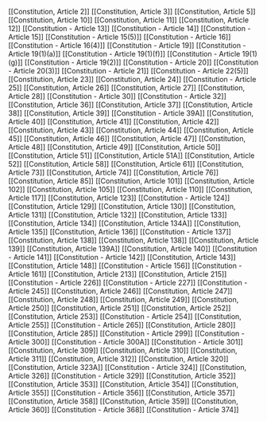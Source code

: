 [[Constitution, Article 2]]
[[Constitution, Article 3]]
[[Constitution, Article 5]]
[[Constitution, Article 10]]
[[Constitution, Article 11]]
[[Constitution, Article 12]]
[[Constitution - Article 13]]
[[Constitution - Article 14]]
[[Constitution - Article 15]]
[[Constitution - Article 15(5)]]
[[Constitution - Article 16]]
[[Constitution - Article 16(4)]]
[[Constitution - Article 19]]
[[Constitution - Article 19(1)(a)]]
[[Constitution - Article 19(1)(f)]]
[[Constitution - Article 19(1)(g)]]
[[Constitution - Article 19(2)]]
[[Constitution - Article 20]]
[[Constitution - Article 20(3)]]
[[Constitution - Article 21]]
[[Constitution - Article 22(5)]]
[[Constitution, Article 23]]
[[Constitution, Article 24]]
[[Constitution - Article 25]]
[[Constitution, Article 26]]
[[Constitution, Article 27]]
[[Constitution, Article 28]]
[[Constitution - Article 30]]
[[Constitution - Article 32]]
[[Constitution, Article 36]]
[[Constitution, Article 37]]
[[Constitution, Article 38]]
[[Constitution, Article 39]]
[[Constitution - Article 39A]]
[[Constitution, Article 40]]
[[Constitution, Article 41]]
[[Constitution, Article 42]]
[[Constitution, Article 43]]
[[Constitution, Article 44]]
[[Constitution, Article 45]]
[[Constitution, Article 46]]
[[Constitution, Article 47]]
[[Constitution, Article 48]]
[[Constitution, Article 49]]
[[Constitution, Article 50]]
[[Constitution, Article 51]]
[[Constitution, Article 51A]]
[[Constitution, Article 52]]
[[Constitution, Article 58]]
[[Constitution, Article 61]]
[[Constitution, Article 73]]
[[Constitution, Article 74]]
[[Constitution, Article 76]]
[[Constitution, Article 85]]
[[Constitution, Article 101]]
[[Constitution, Article 102]]
[[Constitution, Article 105]]
[[Constitution, Article 110]]
[[Constitution, Article 117]]
[[Constitution, Article 123]]
[[Constitution - Article 124]]
[[Constitution, Article 129]]
[[Constitution, Article 130]]
[[Constitution, Article 131]]
[[Constitution, Article 132]]
[[Constitution, Article 133]]
[[Constitution, Article 134]]
[[Constitution, Article 134A]]
[[Constitution, Article 135]]
[[Constitution, Article 136]]
[[Constitution - Article 137]]
[[Constitution, Article 138]]
[[Constitution, Article 138]]
[[Constitution, Article 139]]
[[Constitution, Article 139A]]
[[Constitution, Article 140]]
[[Constitution - Article 141]]
[[Constitution - Article 142]]
[[Constitution, Article 143]]
[[Constitution, Article 148]]
[[Constitution - Article 156]]
[[Constitution - Article 161]]
[[Constitution, Article 213]]
[[Constitution, Article 215]]
[[Constitution - Article 226]]
[[Constitution - Article 227]]
[[Constitution - Article 245]]
[[Constitution, Article 246]]
[[Constitution, Article 247]]
[[Constitution, Article 248]]
[[Constitution, Article 249]]
[[Constitution, Article 250]]
[[Constitution, Article 251]]
[[Constitution, Article 252]]
[[Constitution, Article 253]]
[[Constitution - Article 254]]
[[Constitution, Article 255]]
[[Constitution - Article 265]]
[[Constitution, Article 280]]
[[Constitution, Article 285]]
[[Constitution - Article 299]]
[[Constitution - Article 300]]
[[Constitution - Article 300A]]
[[Constitution - Article 301]]
[[Constitution, Article 309]]
[[Constitution, Article 310]]
[[Constitution, Article 311]]
[[Constitution, Article 312]]
[[Constitution, Article 320]]
[[Constitution, Article 323A]]
[[Constitution - Article 324]]
[[Constitution, Article 326]]
[[Constitution - Article 329]]
[[Constitution, Article 352]]
[[Constitution, Article 353]]
[[Constitution, Article 354]]
[[Constitution, Article 355]]
[[Constitution - Article 356]]
[[Constitution, Article 357]]
[[Constitution, Article 358]]
[[Constitution, Article 359]]
[[Constitution, Article 360]]
[[Constitution - Article 368]]
[[Constitution - Article 374]]


